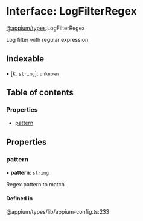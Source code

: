 # Interface: LogFilterRegex

[@appium/types](../modules/appium_types.md).LogFilterRegex

Log filter with regular expression

## Indexable

▪ [k: `string`]: `unknown`

## Table of contents

### Properties

- [pattern](appium_types.LogFilterRegex.md#pattern)

## Properties

### pattern

• **pattern**: `string`

Regex pattern to match

#### Defined in

@appium/types/lib/appium-config.ts:233
